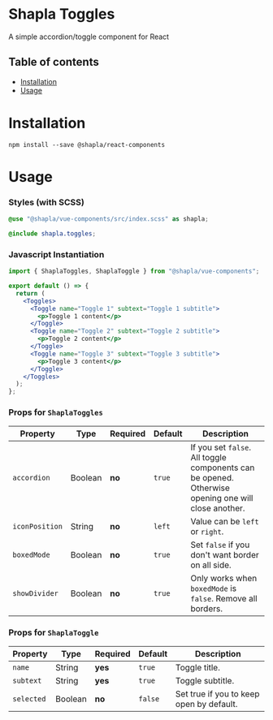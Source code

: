 # Shapla Toggles

A simple accordion/toggle component for React

## Table of contents

- [Installation](#installation)
- [Usage](#usage)

# Installation

```
npm install --save @shapla/react-components
```

# Usage

### Styles (with SCSS)

```scss
@use "@shapla/vue-components/src/index.scss" as shapla;

@include shapla.toggles;
```

### Javascript Instantiation

```jsx
import { ShaplaToggles, ShaplaToggle } from "@shapla/vue-components";

export default () => {
  return (
    <Toggles>
      <Toggle name="Toggle 1" subtext="Toggle 1 subtitle">
        <p>Toggle 1 content</p>
      </Toggle>
      <Toggle name="Toggle 2" subtext="Toggle 2 subtitle">
        <p>Toggle 2 content</p>
      </Toggle>
      <Toggle name="Toggle 3" subtext="Toggle 3 subtitle">
        <p>Toggle 3 content</p>
      </Toggle>
    </Toggles>
  );
};
```

### Props for `ShaplaToggles`

| Property       | Type    | Required | Default | Description                                                                                        |
| -------------- | ------- | -------- | ------- | -------------------------------------------------------------------------------------------------- |
| `accordion`    | Boolean | **no**   | `true`  | If you set `false`. All toggle components can be opened. Otherwise opening one will close another. |
| `iconPosition` | String  | **no**   | `left`  | Value can be `left` or `right`.                                                                    |
| `boxedMode`    | Boolean | **no**   | `true`  | Set `false` if you don't want border on all side.                                                  |
| `showDivider`  | Boolean | **no**   | `true`  | Only works when `boxedMode` is `false`. Remove all borders.                                        |

### Props for `ShaplaToggle`

| Property   | Type    | Required | Default | Description                              |
| ---------- | ------- | -------- | ------- | ---------------------------------------- |
| `name`     | String  | **yes**  | `true`  | Toggle title.                            |
| `subtext`  | String  | **yes**  | `true`  | Toggle subtitle.                         |
| `selected` | Boolean | **no**   | `false` | Set true if you to keep open by default. |
